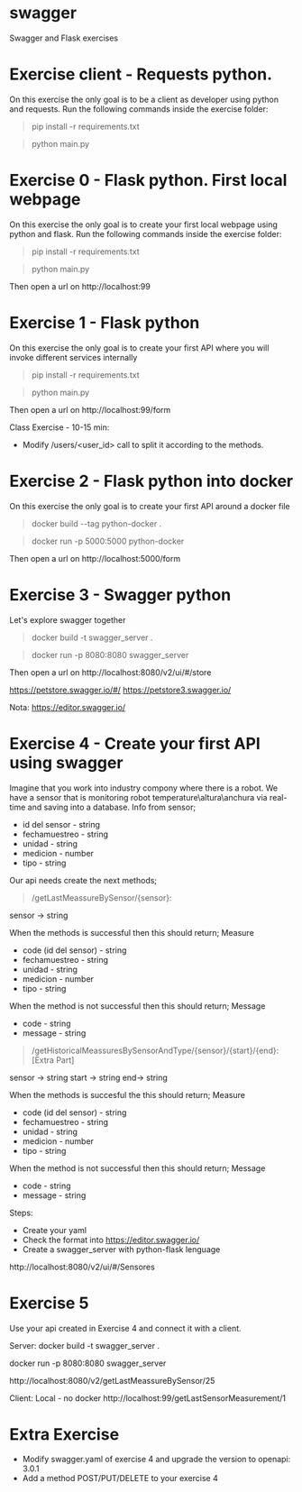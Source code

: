 # swagger

Swagger and Flask exercises
# Exercise client - Requests python.
On this exercise the only goal is to be a client as developer using python and requests.
Run the following commands inside the exercise folder:

>pip install -r requirements.txt

>python main.py

# Exercise 0 - Flask python. First local webpage

On this exercise the only goal is to create your first local webpage using python and flask.
Run the following commands inside the exercise folder:

>pip install -r requirements.txt

>python main.py

Then open a url on http://localhost:99


# Exercise 1 - Flask python

On this exercise the only goal is to create your first API where you will invoke different services internally

>pip install -r requirements.txt

>python main.py

Then open a url on http://localhost:99/form

Class Exercise - 10-15 min:
- Modify /users/<user_id> call to split it according to the methods.

# Exercise 2 - Flask python into docker

On this exercise the only goal is to create your first API around a docker file

>docker build --tag python-docker .

>docker run -p 5000:5000 python-docker

Then open a url on http://localhost:5000/form

# Exercise 3 - Swagger python

Let's explore swagger together

>docker build -t swagger_server .

>docker run -p 8080:8080 swagger_server

Then open a url on http://localhost:8080/v2/ui/#/store

https://petstore.swagger.io/#/
https://petstore3.swagger.io/

Nota: https://editor.swagger.io/

# Exercise 4 - Create your first API using swagger
Imagine that you work into industry compony where there is a robot. 
We have a sensor that is monitoring robot temperature\altura\anchura via real-time and saving into a database.
Info from sensor;
- id del sensor - string
- fechamuestreo - string
- unidad - string
- medicion - number
- tipo - string

Our api needs create the next methods;
> /getLastMeassureBySensor/{sensor}:

sensor -> string

When the methods is successful then this should return;
Measure
- code (id del sensor) - string
- fechamuestreo - string
- unidad - string
- medicion - number
- tipo - string

When the method is not successful then  this should return;
Message
- code - string
- message - string

> /getHistoricalMeassuresBySensorAndType/{sensor}/{start}/{end}: [Extra Part]

sensor -> string
start -> string
end-> string

When the methods is succesful the this should return;
Measure
- code (id del sensor) - string
- fechamuestreo - string
- unidad - string
- medicion - number
- tipo - string

When the method is not successful then  this should return;
Message
- code - string
- message - string

Steps:
- Create your yaml
- Check the format into https://editor.swagger.io/
- Create a swagger_server with python-flask lenguage

http://localhost:8080/v2/ui/#/Sensores

# Exercise 5

Use your api created in Exercise 4 and connect it with a client.

Server:
docker build -t swagger_server .

docker run -p 8080:8080 swagger_server

http://localhost:8080/v2/getLastMeassureBySensor/25

Client:
Local - no docker
http://localhost:99/getLastSensorMeasurement/1

# Extra Exercise
- Modify swagger.yaml of exercise 4 and upgrade the version to openapi: 3.0.1
- Add a method POST/PUT/DELETE to your exercise 4

